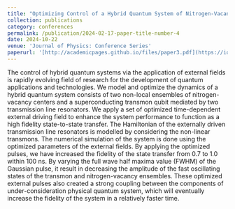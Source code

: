 ```yaml
---
title: "Optimizing Control of a Hybrid Quantum System of Nitrogen-Vacancy Centers and Superconducting Transmon Qubits"
collection: publications
category: conferences
permalink: /publication/2024-02-17-paper-title-number-4
date: 2024-10-22
venue: 'Journal of Physics: Conference Series'
paperurl: '[http://academicpages.github.io/files/paper3.pdf](https://iopscience.iop.org/article/10.1088/1742-6596/2866/1/012080]'
---
```


The control of hybrid quantum systems via the application of external fields is rapidly evolving field of research for the development of quantum applications and technologies. We model and optimize the dynamics of a hybrid quantum system consists of two non-local ensembles of nitrogen-vacancy centers and a superconducting transmon qubit mediated by two transmission line resonators. We apply a set of optimized time-dependent external driving field to enhance the system performance to function as a high fidelity state-to-state transfer. The Hamiltonian of the externally driven transmission line resonators is modelled by considering the non-linear transmons. The numerical simulation of the system is done using the optimized parameters of the external fields. By applying the optimized pulses, we have increased the fidelity of the state transfer from 0.7 to 1.0 within 100 ns. By varying the full wave half maxima value (FWHM) of the Gaussian pulse, it result in decreasing the amplitude of the fast oscillating states of the transmon and nitrogen-vacancy ensembles. These optimized external pulses also created a strong coupling between the components of under-consideration physical quantum system, which will eventually increase the fidelity of the system in a relatively faster time.
